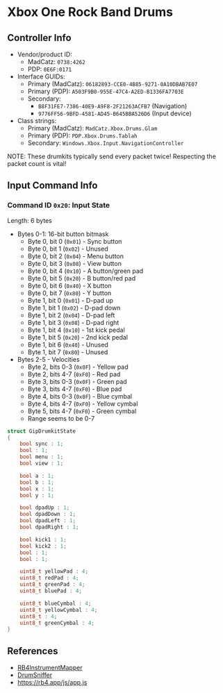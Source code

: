 # Xbox One Rock Band Drums

## Controller Info

- Vendor/product ID:
  - MadCatz: `0738:4262`
  - PDP: `0E6F:0171`
- Interface GUIDs:
  - Primary (MadCatz): `06182893-CCE0-4B85-9271-0A10DBAB7E07`
  - Primary (PDP): `A503F9B0-955E-47C4-A2ED-B1336FA7703E`
  - Secondary:
    - `B8F31FE7-7386-40E9-A9F8-2F21263ACFB7` (Navigation)
    - `9776FF56-9BFD-4581-AD45-B645BBA526D6` (Input device)
- Class strings:
  - Primary (MadCatz): `MadCatz.Xbox.Drums.Glam`
  - Primary (PDP): `PDP.Xbox.Drums.Tablah`
  - Secondary: `Windows.Xbox.Input.NavigationController`

NOTE: These drumkits typically send every packet twice! Respecting the packet count is vital!

## Input Command Info

### Command ID `0x20`: Input State

Length: 6 bytes

- Bytes 0-1: 16-bit button bitmask
  - Byte 0, bit 0 (`0x01`) - Sync button
  - Byte 0, bit 1 (`0x02`) - Unused
  - Byte 0, bit 2 (`0x04`) - Menu button
  - Byte 0, bit 3 (`0x08`) - View button
  - Byte 0, bit 4 (`0x10`) - A button/green pad
  - Byte 0, bit 5 (`0x20`) - B button/red pad
  - Byte 0, bit 6 (`0x40`) - X button
  - Byte 0, bit 7 (`0x80`) - Y button
  - Byte 1, bit 0 (`0x01`) - D-pad up
  - Byte 1, bit 1 (`0x02`) - D-pad down
  - Byte 1, bit 2 (`0x04`) - D-pad left
  - Byte 1, bit 3 (`0x08`) - D-pad right
  - Byte 1, bit 4 (`0x10`) - 1st kick pedal
  - Byte 1, bit 5 (`0x20`) - 2nd kick pedal
  - Byte 1, bit 6 (`0x40`) - Unused
  - Byte 1, bit 7 (`0x80`) - Unused
- Bytes 2-5 - Velocities
  - Byte 2, bits 0-3 (`0x0F`) - Yellow pad
  - Byte 2, bits 4-7 (`0xF0`) - Red pad
  - Byte 3, bits 0-3 (`0x0F`) - Green pad
  - Byte 3, bits 4-7 (`0xF0`) - Blue pad
  - Byte 4, bits 0-3 (`0x0F`) - Blue cymbal
  - Byte 4, bits 4-7 (`0xF0`) - Yellow cymbal
  - Byte 5, bits 4-7 (`0xF0`) - Green cymbal
  - Range seems to be 0-7

```cpp
struct GipDrumkitState
{
    bool sync : 1;
    bool : 1;
    bool menu : 1;
    bool view : 1;

    bool a : 1;
    bool b : 1;
    bool x : 1;
    bool y : 1;

    bool dpadUp : 1;
    bool dpadDown : 1;
    bool dpadLeft : 1;
    bool dpadRight : 1;

    bool kick1 : 1;
    bool kick2 : 1;
    bool : 1;
    bool : 1;

    uint8_t yellowPad : 4;
    uint8_t redPad : 4;
    uint8_t greenPad : 4;
    uint8_t bluePad : 4;

    uint8_t blueCymbal : 4;
    uint8_t yellowCymbal : 4;
    uint8_t : 4;
    uint8_t greenCymbal : 4;
}
```

## References

- [RB4InstrumentMapper](https://github.com/TheNathannator/RB4InstrumentMapper)
- [DrumSniffer](https://github.com/Dunkalunk/guitarsniffer)
- https://rb4.app/js/app.js
